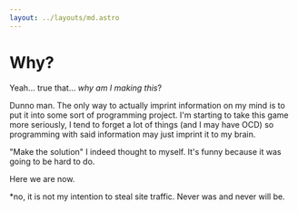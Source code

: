 ```yaml
---
layout: ../layouts/md.astro
---
```


# Why?

Yeah... true that... *why am I making this*?

Dunno man. The only way to actually imprint information on my mind is to put it into some sort of programming project.
I'm starting to take this game more seriously, I tend to forget a lot of things (and I may have OCD) so programming with said information may just imprint it to my brain.

"Make the solution" I indeed thought to myself. It's funny because it was going to be hard to do.

Here we are now.

*no, it is not my intention to steal site traffic. Never was and never will be.